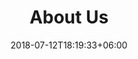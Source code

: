 ---
title: "About Us"
date: 2018-07-12T18:19:33+06:00
heading : "WE ARE EC LIVING. A NEW CREATIVE STUDIO BASED IN TALLINN."
# description : "We specialise in..."
expertise_title: "Expertise"
expertise_sectors: ["Something cool", "Something even cooler", "Something mindblowingly cool"]
---